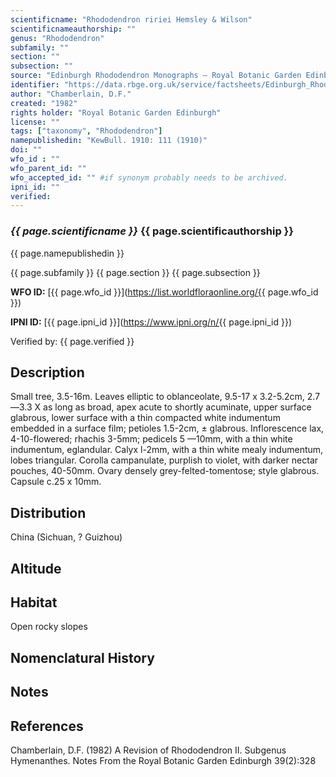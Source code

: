 ```yaml
---
scientificname: "Rhododendron ririei Hemsley & Wilson"
scientificnameauthorship: ""
genus: "Rhododendron"
subfamily: ""
section: ""
subsection: ""
source: "Edinburgh Rhododendron Monographs – Royal Botanic Garden Edinburgh"
identifier: "https://data.rbge.org.uk/service/factsheets/Edinburgh_Rhododendron_Monographs.xhtml"
author: "Chamberlain, D.F."
created: "1982"
rights holder: "Royal Botanic Garden Edinburgh"
license: ""
tags: ["taxonomy", "Rhododendron"]
namepublishedin: "KewBull. 1910: 111 (1910)"
doi: ""
wfo_id : ""
wfo_parent_id: ""
wfo_accepted_id: "" #if synonym probably needs to be archived.                      
ipni_id: ""
verified:
---
```

### _{{ page.scientificname }}_ {{ page.scientificauthorship }}
 {{ page.namepublishedin }}

{{ page.subfamily }} {{ page.section }} {{ page.subsection }}

**WFO ID:** [{{ page.wfo_id }}](https://list.worldfloraonline.org/{{ page.wfo_id }})

**IPNI ID:** [{{ page.ipni_id }}](https://www.ipni.org/n/{{ page.ipni_id }})

Verified by: {{ page.verified }}



## Description
Small tree, 3.5-16m. Leaves elliptic to oblanceolate, 9.5-17 x 3.2-5.2cm, 2.7—3.3 X as long as broad, apex acute to shortly acuminate, upper surface glabrous, lower surface with a thin compacted white indumentum embedded in a surface film; petioles 1.5-2cm, ± glabrous. Inflorescence lax, 4-10-flowered; rhachis 3-5mm; pedicels 5 —10mm, with a thin white indumentum, eglandular. Calyx l-2mm, with a thin white mealy indumentum, lobes triangular. Corolla campanulate, purplish to violet, with darker nectar pouches, 40-50mm. Ovary densely grey-felted-tomentose; style glabrous. Capsule c.25 x 10mm.

## Distribution
China (Sichuan, ? Guizhou)

## Altitude


## Habitat
Open rocky slopes

## Nomenclatural History

                       
## Notes


## References

Chamberlain, D.F. (1982) A Revision of Rhododendron II. Subgenus Hymenanthes. Notes From the Royal Botanic Garden Edinburgh 39(2):328
